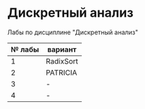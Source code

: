 # Дискретный анализ
Лабы по дисциплине "Дискретный анализ"

| № лабы | вариант   |
|--------|-----------|
| 1      | RadixSort |
| 2      | PATRICIA  |
| 3      | -         |
| 4      | -         |